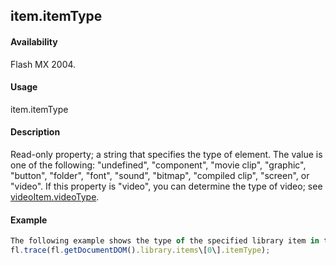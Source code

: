 ## item.itemType

#### Availability

Flash MX 2004.

#### Usage

item.itemType

#### Description

Read-only property; a string that specifies the type of element. The value is one of the following: "undefined", "component", "movie clip", "graphic", "button", "folder", "font", "sound", "bitmap", "compiled clip", "screen", or "video". If this property is "video", you can determine the type of video; see [videoItem.videoType](#!AdobeDocs/developers-animatesdk-docs/master/VideoItem_object/videoIte6.md).

#### Example

```javascript
The following example shows the type of the specified library item in the Output panel:
fl.trace(fl.getDocumentDOM().library.items\[0\].itemType);

```